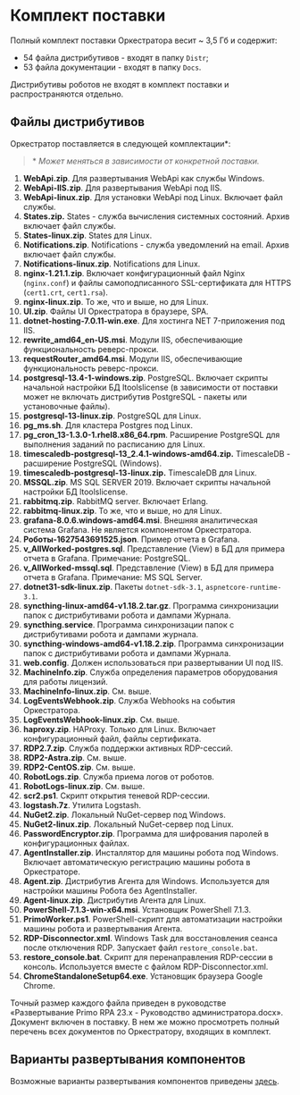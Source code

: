 # Комплект поставки

Полный комплект поставки Оркестратора весит ~ 3,5 Гб и содержит: 
* 54 файла дистрибутивов - входят в папку `Distr`;
* 53 файла документации - входят в папку `Docs`. 

Дистрибутивы роботов не входят в комплект поставки и распространяются отдельно. 


## Файлы дистрибутивов 

Оркестратор поставляется в следующей комплектации\*:

> \* *Может меняться в зависимости от конкретной поставки.*

1. **WebApi.zip**. Для развертывания WebApi как службы Windows.
1. **WebApi-IIS.zip**. Для развертывания WebApi под IIS.
1. **WebApi-linux.zip**. Для установки WebApi под Linux. Включает файл службы.
1. **States.zip.** States - служба вычисления системных состояний. Архив включает файл службы.
1. **States-linux.zip**. States для Linux.
1. **Notifications.zip**.	Notifications - служба уведомлений на email. Архив включает файл службы.
1. **Notifications-linux.zip**.	Notifications для Linux.
1. **nginx-1.21.1.zip**. Включает конфигурационный файл Nginx (`nginx.conf`) и файлы самоподписанного SSL-сертификата для HTTPS (`cert1.crt`, `cert1.rsa`).
1. **nginx-linux.zip**. То же, что и выше, но для Linux.
1. **UI.zip**. Файлы UI Оркестратора в браузере, SPA.
1. **dotnet-hosting-7.0.11-win.exe**. Для хостинга NET 7-приложения под IIS.
1. **rewrite_amd64_en-US.msi**. Модули IIS, обеспечивающие функциональность реверс-прокси.
1. **requestRouter_amd64.msi**. Модули IIS, обеспечивающие функциональность реверс-прокси.
1. **postgresql-13.4-1-windows.zip**. PostgreSQL. Включает скрипты начальной настройки БД ltoolslicense (в зависимости от поставки может не включать дистрибутив PostgreSQL - пакеты или установочные файлы).
1. **postgresql-13-linux.zip**. PostgreSQL для Linux. 
1. **pg_ms.sh**. Для кластера Postgres под Linux.
1. **pg_cron_13-1.3.0-1.rhel8.x86_64.rpm**. Расширение PostgreSQL для выполнения заданий по расписанию для Linux.
1. **timescaledb-postgresql-13_2.4.1-windows-amd64.zip.** TimescaleDB - расширение PostgreSQL (Windows).
1. **timescaledb-postgresql-13-linux.zip.** TimescaleDB для Linux.
1. **MSSQL.zip**. MS SQL SERVER 2019. Включает скрипты начальной настройки БД ltoolslicense.
1. **rabbitmq.zip**. RabbitMQ server. Включает Erlang.
1. **rabbitmq-linux.zip**. То же, что и выше, но для Linux.
1. **grafana-8.0.6.windows-amd64.msi**. Внешняя аналитическая система Grafana. Не является компонентом Оркестратора.
1. **Роботы-1627543691525.json**. Пример отчета в Grafana.
1. **v_AllWorked-postgres.sql**. Представление (View) в БД для примера отчета в Grafana. Примечание: PostgreSQL.
1. **v_AllWorked-mssql.sql**. Представление (View) в БД для примера отчета в Grafana. Примечание:	MS SQL Server.
1. **dotnet31-sdk-linux.zip**. Пакеты `dotnet-sdk-3.1`, `aspnetcore-runtime-3.1`.
1. **syncthing-linux-amd64-v1.18.2.tar.gz**. Программа синхронизации папок с дистрибутивами робота и дампами Журнала.
1. **syncthing.service**. Программа синхронизации папок с дистрибутивами робота и дампами журнала.
1. **syncthing-windows-amd64-v1.18.2.zip**. Программа синхронизации папок с дистрибутивами робота и дампами Журнала.
1. **web.config**. Должен использоваться при развертывании UI под IIS.
1. **MachineInfo.zip**. Служба определения параметров оборудования для работы лицензий.
1. **MachineInfo-linux.zip**. См. выше.
1. **LogEventsWebhook.zip**.	Служба Webhooks на события Оркестратора.
1. **LogEventsWebhook-linux.zip**. См. выше.
1. **haproxy.zip**. HAProxy. Только для Linux. Включает конфигурационный файл, файлы сертификата.
1. **RDP2.7.zip**. Служба поддержки активных RDP-сессий.
1. **RDP2-Astra.zip**. См. выше.
1. **RDP2-CentOS.zip**. См. выше.
1. **RobotLogs.zip**. Служба приема логов от роботов.
1. **RobotLogs-linux.zip**. См. выше.
1. **scr2.ps1**. Скрипт открытия теневой RDP-сессии.
1. **logstash.7z**. Утилита Logstash.
1. **NuGet2.zip**. Локальный NuGet-сервер под Windows.
1. **NuGet2-linux.zip**. Локальный NuGet-сервер под Linux.
1. **PasswordEncryptor.zip**. Программа для шифрования паролей в конфигурационных файлах.
1. **AgentInstaller.zip**. Инсталлятор для машины робота под Windows. Включает автоматическую регистрацию машины робота в Оркестраторе.
1. **Agent.zip**. Дистрибутив Агента для Windows. Используется для настройки машины Робота без AgentInstaller.
1. **Agent-linux.zip**. Дистрибутив Агента для Linux.
1. **PowerShell-7.1.3-win-x64.msi**. Установщик PowerShell 7.1.3.
1. **PrimoWorker.ps1**. PowerShell-скрипт для автоматизации настройки машины робота и развертывания Агента.
1. **RDP-Disconnector.xml**. Windows Task для восстановления сеанса после отключения RDP. Запускает файл `restore_console.bat`.
1. **restore_console.bat**. Скрипт для перенаправления RDP-сессии в консоль. Используется вместе с файлом RDP-Disconnector.xml.
1. **ChromeStandaloneSetup64.exe**. Установщик браузера Google Chrome.

Точный размер каждого файла приведен в руководстве «Развертывание Primo RPA 23.x - Руководство администратора.docx». Документ включен в поставку. В нем же можно просмотреть полный перечень всех документов по Оркестратору, входящих в комплект.

## Варианты развертывания компонентов

Возможные варианты развертывания компонентов приведены [здесь](https://docs.primo-rpa.ru/primo-rpa/orchestrator/deployment/component-deployment-options).

